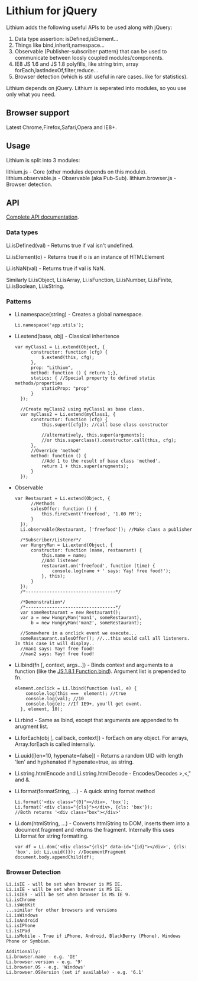 # Lithium for jQuery

Lithium adds the following useful APIs to be used along with jQuery:

1. Data type assertion: isDefined,isElement...
2. Things like bind,inherit,namespace...
3. Observable (Publisher-subscriber pattern) that can be used to communicate between loosly coupled modules/components.
3. IE8 JS 1.6 and JS 1.8 polyfills, like string trim, array forEach,lastIndexOf,filter,reduce...
4. Browser detection (which is still useful in rare cases..like for statistics).

Lithium depends on jQuery. Lithium is seperated into modules, so you use only what you need.

## Browser support

Latest Chrome,Firefox,Safari,Opera and IE8+.

## Usage

Lithium is split into 3 modules:

lithium.js - Core (other modules depends on this module).
lithium.observable.js - Observable (aka Pub-Sub).
lithium.browser.js - Browser detection.

## API

[Complete API documentation](http://munawwar.github.com/Lithium/doc/).

### Data types

Li.isDefined(val) - Returns true if val isn't undefined.

Li.isElement(o) - Returns true if o is an instance of HTMLElement

Li.isNaN(val) - Returns true if val is NaN.

Similarly Li.isObject, Li.isArray, Li.isFunction, Li.isNumber, Li.isFinite, Li.isBoolean, Li.isString.

### Patterns

* Li.namespace(string) - Creates a global namespace.

  ``Li.namespace('app.utils');``

* Li.extend(base, obj) - Classical inheritence

    <pre><code>var myClass1 = Li.extend(Object, {
        constructor: function (cfg) {
            $.extend(this, cfg);
        },
        prop: "Lithium",
        method: function () { return 1;},
        statics: { //Special property to defined static methods/properties
            staticProp: "prop"
        }
    });
    
    //Create myClass2 using myClass1 as base class.
    var myClass2 = Li.extend(myClass1, {
        constructor: function (cfg) {
            this.super([cfg]); //call base class constructor
            
            //alternatively, this.super(arguments);
            //or this.superclass().constructor.call(this, cfg);
        },
        //Override 'method'
        method: function () {
            //Add 1 to the result of base class 'method'.
            return 1 + this.super(arugments);
        }
    });</code></pre>

* Observable

    <pre><code>var Restaurant = Li.extend(Object, {
        //Methods
        salesOffer: function () {
            this.fireEvent('freefood', '1.00 PM');
        }
    });
    Li.observable(Restaurant, ['freefood']); //Make class a publisher

    /*Subscriber/Listener*/
    var HungryMan = Li.extend(Object, {
        constructor: function (name, restaurant) {
            this.name = name;
            //Add listener
            restaurant.on('freefood', function (time) {
                console.log(name + ' says: Yay! free food!');
            }, this);
        }
    });
    /*----------------------------------*/

    /*Demonstration*/
    /*----------------------------------*/
    var someRestaurant = new Restaurant();
    var a = new HungryMan('man1', someRestaurant),
        b = new HungryMan('man2', someRestaurant);

    //Somewhere in a onclick event we execute...
    someRestaurant.salesOffer(); //...this would call all listeners. In this case it will display..
    //man1 says: Yay! free food!
    //man2 says: Yay! free food!</code></pre>

* Li.lbind(fn [, context, args...]) - Binds context and arguments to a function (like the [JS.1.8.1 Function.bind](https://developer.mozilla.org/en-US/docs/JavaScript/Reference/Global_Objects/Function/bind)). Argument list is prepended to fn.

    <pre><code>element.onclick = Li.lbind(function (val, e) {
      console.log(this ===  element); //true
      console.log(val); //10
      console.log(e); //If IE9+, you'll get event.
    }, element, 10);</code></pre>

* Li.rbind - Same as lbind, except that arguments are appended to fn arugment list.

* Li.forEach(obj [, callback, context]) - forEach on any object. For arrays, Array.forEach is called internally.
* Li.uuid([len=10, hypenate=false]) - Returns a random UID with length 'len' and hyphenated if hypenate=true, as string.
* Li.string.htmlEncode and Li.string.htmlDecode - Encodes/Decodes >,<," and &.
* Li.format(formatString, ...) - A quick string format method
  
  <pre><code>Li.format('&lt;div class="{0}"&gt;&lt;/div&gt;, 'box');
  Li.format('&lt;div class="{cls}"&gt;&lt;/div&gt;, {cls: 'box'});
  //Both returns '&lt;div class="box"&gt;&lt;/div&gt;'</code></pre>

* Li.dom(htmlString, ...) - Converts htmlString to DOM, inserts them into a document fragment and returns the fragment.
  Internally this uses Li.format for string formatting.

  <pre><code>var df = Li.dom('&lt;div class="{cls}" data-id="{id}"&gt;&lt;/div&gt;', {cls: 'box', id: Li.uuid()}); //DocumentFragment
  document.body.appendChild(df);</code></pre>

### Browser Detection

<pre><code>Li.isIE - will be set when browser is MS IE.
Li.isIE - will be set when browser is MS IE.
Li.isIE9 - will be set when browser is MS IE 9.
Li.isChrome
Li.isWebKit
...similar for other browsers and versions
Li.isWindows
Li.isAndroid
Li.isIPhone
Li.isIPad
Li.isMobile - True if iPhone, Android, BlackBerry (Phone), Windows Phone or Symbian.

Additionally:
Li.browser.name - e.g. 'IE'
Li.browser.version - e.g. '9'
Li.browser.OS - e.g. 'Windows'
Li.browser.OSVersion (set if available) - e.g. '6.1'
</code></pre>
